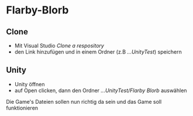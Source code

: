 # Flarby-Blorb


## Clone
* Mit Visual Studio _Clone a respository_
* den Link hinzufügen und in einem Ordner (z.B _...UnityTest_) speichern

## Unity
* Unity öffnen
* auf Open clicken, dann den Ordner _...UnityTest/Flarby Blorb_ auswählen

Die Game's Dateien sollen nun richtig da sein und das Game soll funktionieren
